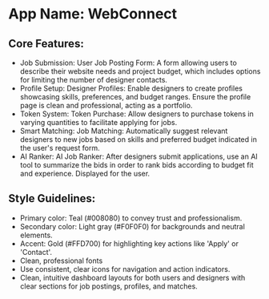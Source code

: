 # **App Name**: WebConnect

## Core Features:

- Job Submission: User Job Posting Form: A form allowing users to describe their website needs and project budget, which includes options for limiting the number of designer contacts.
- Profile Setup: Designer Profiles: Enable designers to create profiles showcasing skills, preferences, and budget ranges. Ensure the profile page is clean and professional, acting as a portfolio.
- Token System: Token Purchase: Allow designers to purchase tokens in varying quantities to facilitate applying for jobs.
- Smart Matching: Job Matching: Automatically suggest relevant designers to new jobs based on skills and preferred budget indicated in the user's request form.
- AI Ranker: AI Job Ranker: After designers submit applications, use an AI tool to summarize the bids in order to rank bids according to budget fit and experience. Displayed for the user.

## Style Guidelines:

- Primary color: Teal (#008080) to convey trust and professionalism.
- Secondary color: Light gray (#F0F0F0) for backgrounds and neutral elements.
- Accent: Gold (#FFD700) for highlighting key actions like 'Apply' or 'Contact'.
- Clean, professional fonts
- Use consistent, clear icons for navigation and action indicators.
- Clean, intuitive dashboard layouts for both users and designers with clear sections for job postings, profiles, and matches.